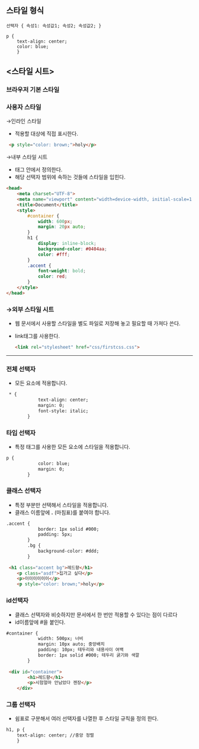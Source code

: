 ## 스타일 형식

```
선택자 { 속성1: 속성값1; 속성2; 속성값2; }

p {
	text-align: center;
	color: blue;
	}
```

## <스타일 시트>

### 브라우저 기본 스타일

### 사용자 스타일

→인라인 스타일

- 적용할 대상에 직접 표시한다.

```html
 <p style="color: brown;">holy</p>
```

→내부 스타일 시트

- <head> 태그 안에서 정의한다.
- 해당 선택자 범위에 속하는 것들에 스타일을 입힌다.

```html
<head>
    <meta charset="UTF-8">
    <meta name="viewport" content="width=device-width, initial-scale=1.0">
    <title>Document</title>
    <style>
        #container {
            width: 600px;
            margin: 20px auto;
        }
        h1 {
            display: inline-block;
            background-color: #0404aa;
            color: #fff;
        }
        .accent {
            font-weight: bold;
            color: red;
        }
    </style>
</head>
```

### →외부 스타일 시트

- 웹 문서에서 사용할 스타일을 별도 파일로 저장해 놓고 필요할 때 가져다 쓴다.
- link태그를 사용한다.
    
    ```html
    <link rel="stylesheet" href="css/firstcss.css">
    ```
    

---

### 전체 선택자

- 모든 요소에 적용합니다.

```html
 * {
            text-align: center;
            margin: 0;
            font-style: italic;
        }
```

### 타입 선택자

- 특정 태그를 사용한 모든 요소에 스타일을 적용합니다.

```html
p {
            color: blue;     
            margin: 0;
        }
```

### 클래스 선택자

- 특정 부분만 선택해서 스타일을 적용합니다.
- 클래스 이름앞에 **.** (마침표)를 붙여야 합니다.

```html
.accent {
            border: 1px solid #000;
            padding: 5px;
        }
        .bg {
            background-color: #ddd;
        }
        
 <h1 class="accent bg">레드향</h1>
    <p class="asdf">집가고 싶다</p>
    <p>이이이이이이</p>
    <p style="color: brown;">holy</p>
```

### id선택자

- 클래스 선택자와 비슷하지만 문서에서 한 번만 적용할 수 있다는 점이 다르다
- id이름앞에 #을 붙인다.

```html
#container {
            width: 500px; 너비 
            margin: 10px auto; 중앙배치
            padding: 10px; 테두리와 내용사이 여백
            border: 1px solid #000; 테두리 굵기와 색깔
        }
 
 <div id="container">
        <h1>레드향</h1>
        <p>시험얼마 안남았다 젠장</p>
    </div>
```

### 그룹 선택자

- 쉼표로 구분해서 여러 선택자를 나열한 후 스타일 규칙을 정의 한다.

```html
h1, p {
	text-align: center; //중앙 정렬
	}
```
